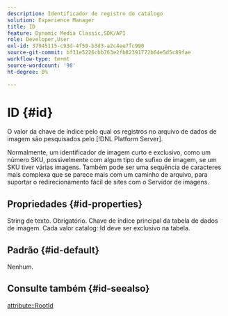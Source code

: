 ```yaml
---
description: Identificador de registro do catálogo
solution: Experience Manager
title: ID
feature: Dynamic Media Classic,SDK/API
role: Developer,User
exl-id: 37945115-c93d-4f59-b3d3-a2c4ee7fc990
source-git-commit: bf31e5226cbb763e2fb82391772b64e5d5c89fae
workflow-type: tm+mt
source-wordcount: '98'
ht-degree: 0%

---
```


# ID {#id}

O valor da chave de índice pelo qual os registros no arquivo de dados de imagem são pesquisados pelo [!DNL Platform Server].

Normalmente, um identificador de imagem curto e exclusivo, como um número SKU, possivelmente com algum tipo de sufixo de imagem, se um SKU tiver várias imagens. Também pode ser uma sequência de caracteres mais complexa que se parece mais com um caminho de arquivo, para suportar o redirecionamento fácil de sites com o Servidor de imagens.

## Propriedades {#id-properties}

String de texto. Obrigatório. Chave de índice principal da tabela de dados de imagem. Cada valor catalog::Id deve ser exclusivo na tabela.

## Padrão {#id-default}

Nenhum.

## Consulte também {#id-seealso}

[attribute::RootId](/help/aem-is-ir-api/is-api/image-catalog/image-serving-api-ref/c-image-catalog-reference/c-attributes-reference/r-rootid.md)
